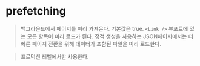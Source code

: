 # prefetching

> 백그라운드에서 페이지를 미리 가져온다. 기본값은 true. `<Link />` 뷰포트에 있는 모든 항목이 미리 로드가 된다. 정적 생성을 사용하는 JSON페이지에서는 더 빠른 페이지 전환을 위해 데이터가 포함된 파일을 미리 로드한다.

> 프로덕션 레벨에서만 사용한다.

